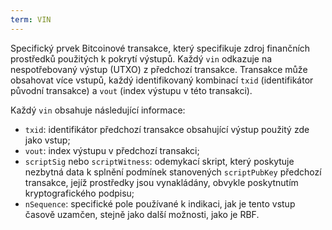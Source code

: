 ```yaml
---
term: VIN
---
```


Specifický prvek Bitcoinové transakce, který specifikuje zdroj finančních prostředků použitých k pokrytí výstupů. Každý `vin` odkazuje na nespotřebovaný výstup (UTXO) z předchozí transakce. Transakce může obsahovat více vstupů, každý identifikovaný kombinací `txid` (identifikátor původní transakce) a `vout` (index výstupu v této transakci).

Každý `vin` obsahuje následující informace:
* `txid`: identifikátor předchozí transakce obsahující výstup použitý zde jako vstup;
* `vout`: index výstupu v předchozí transakci;
* `scriptSig` nebo `scriptWitness`: odemykací skript, který poskytuje nezbytná data k splnění podmínek stanovených `scriptPubKey` předchozí transakce, jejíž prostředky jsou vynakládány, obvykle poskytnutím kryptografického podpisu;
* `nSequence`: specifické pole používané k indikaci, jak je tento vstup časově uzamčen, stejně jako další možnosti, jako je RBF.